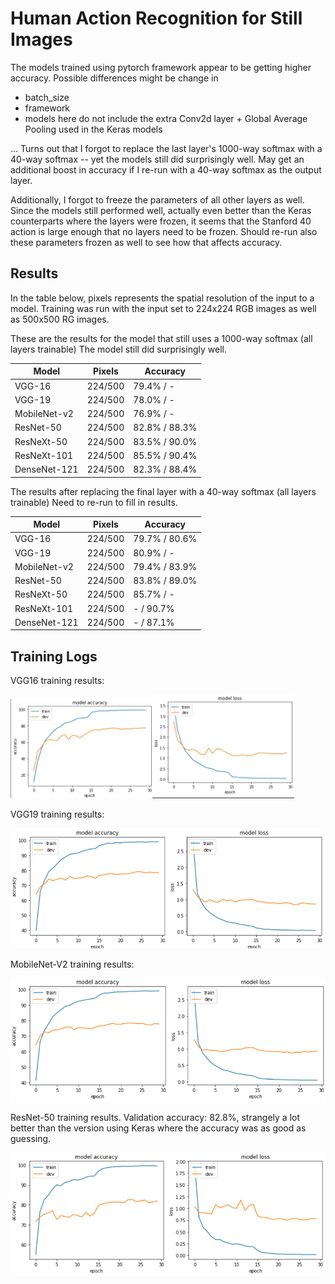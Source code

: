 # Human Action Recognition for Still Images

The models trained using pytorch framework appear to be getting higher accuracy. 
Possible differences might be change in 

* batch_size
* framework
* models here do not include the extra Conv2d layer + Global Average Pooling used in the Keras models

... Turns out that I forgot to replace the last layer's 1000-way softmax with a 40-way softmax -- yet the models still did surprisingly well.  May get an additional boost in accuracy if I re-run with a 40-way softmax as the output layer.  

Additionally, I forgot to freeze the parameters of all other layers as well.  Since the models still performed well, actually even better than the Keras counterparts where the layers were frozen, it seems that the Stanford 40 action is large enough that no layers need to be frozen.  Should re-run also these parameters frozen as well to see how that affects accuracy.

## Results 

In the table below, pixels represents the spatial resolution of the input to a model.
Training was run with the input set to 224x224 RGB images as well as 500x500 RG images.

These are the results for the model that still uses a 1000-way softmax (all layers trainable)
The model still did surprisingly well.

  Model        |    Pixels  |   Accuracy
---------------|------------|--------------
VGG-16         |    224/500 |    79.4% / -
VGG-19         |    224/500 |    78.0% / -
MobileNet-v2   |    224/500 |    76.9% / -
ResNet-50      |    224/500 |    82.8% / 88.3%
ResNeXt-50     |    224/500 |    83.5% / 90.0%
ResNeXt-101    |    224/500 |    85.5% / 90.4%
DenseNet-121   |    224/500 |    82.3% / 88.4%

The results after replacing the final layer with a 40-way softmax (all layers trainable)
Need to re-run to fill in results.  

  Model        |    Pixels  |   Accuracy
---------------|------------|--------------
VGG-16         |    224/500 |    79.7% / 80.6%
VGG-19         |    224/500 |    80.9% / -
MobileNet-v2   |    224/500 |    79.4% / 83.9%
ResNet-50      |    224/500 |    83.8% / 89.0%
ResNeXt-50     |    224/500 |    85.7% / -
ResNeXt-101    |    224/500 |    - / 90.7%
DenseNet-121   |    224/500 |    - / 87.1%



## Training Logs

VGG16 training results:


<img src="images/vgg16_acc.jpg" width="45%" /><img src="images/vgg16_loss.jpg" width="45%"/>


VGG19 training results:

<img src="images/vgg19_acc_loss.png" />


MobileNet-V2 training results:

<img src="images/mobilenet-v2.png" />

ResNet-50 training results.  Validation accuracy: 82.8%, strangely a lot better than the version using Keras where the accuracy was as good as guessing.

<img src="images/resnet50_acc_loss.jpg" >
